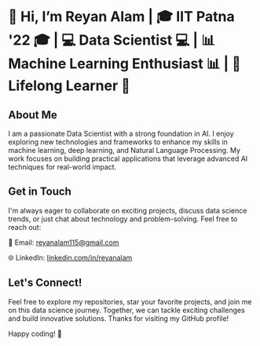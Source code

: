 # 👋 Hi, I’m Reyan Alam | 🎓 IIT Patna '22 🎓 | 💻 Data Scientist 💻 | 📊 Machine Learning Enthusiast 📊 | 🌱 Lifelong Learner 🌱

## About Me
I am a passionate Data Scientist with a strong foundation in AI. I enjoy exploring new technologies and frameworks to enhance my skills in machine learning, deep learning, and Natural Language Processing. My work focuses on building practical applications that leverage advanced AI techniques for real-world impact.

## Get in Touch
I'm always eager to collaborate on exciting projects, discuss data science trends, or just chat about technology and problem-solving. Feel free to reach out:

📧 Email: [reyanalam115@gmail.com](mailto:reyanalam115@gmail.com)

🌐 LinkedIn: [linkedin.com/in/reyanalam](https://www.linkedin.com/in/reyanalam)

## Let's Connect!
Feel free to explore my repositories, star your favorite projects, and join me on this data science journey. Together, we can tackle exciting challenges and build innovative solutions. Thanks for visiting my GitHub profile!

Happy coding! 🚀
